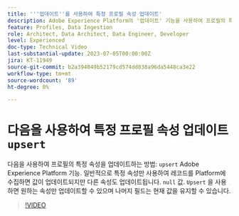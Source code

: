 ```yaml
---
title: '''업데이트''를 사용하여 특정 프로필 속성 업데이트'
description: Adobe Experience Platform의 '업데이트' 기능을 사용하여 프로필의 특정 속성을 업데이트하는 방법을 알아봅니다.
feature: Profiles, Data Ingestion
role: Architect, Data Architect, Data Engineer, Developer
level: Experienced
doc-type: Technical Video
last-substantial-update: 2023-07-05T00:00:00Z
jira: KT-11949
source-git-commit: b2a394049b52179cd574dd838a96da5448ca3e22
workflow-type: tm+mt
source-wordcount: '89'
ht-degree: 0%

---
```



# 다음을 사용하여 특정 프로필 속성 업데이트 `upsert`

다음을 사용하여 프로필의 특정 속성을 업데이트하는 방법: `upsert` Adobe Experience Platform 기능. 일반적으로 특정 속성만 사용하여 레코드를 Platform에 수집하면 값이 업데이트되지만 다른 속성도 업데이트됩니다. `null` 값. `Upsert` 을 사용하면 원하는 속성만 업데이트할 수 있으며 나머지 필드는 현재 값을 유지할 수 있습니다.

>[!VIDEO](https://video.tv.adobe.com/v/3416133/?learn=on)
